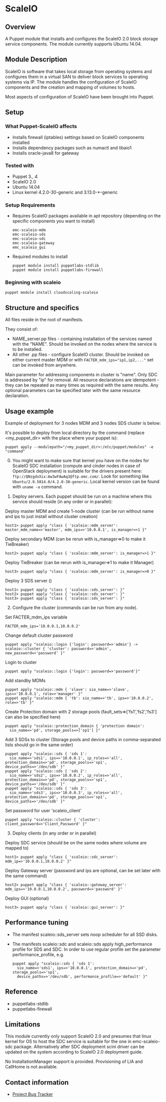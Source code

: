 # ScaleIO

## Overview

A Puppet module that installs and configures the ScaleIO 2.0 block storage service components.  The module currently supports Ubuntu 14.04.

## Module Description

ScaleIO is software that takes local storage from operating systems and configures them in a virtual SAN to deliver block services to operating systems via IP.  The module handles the configuration of ScaleIO components and the creation and mapping of volumes to hosts.

Most aspects of configuration of ScaleIO have been brought into Puppet.

## Setup

### What Puppet-ScaleIO affects

* Installs firewall (iptables) settings based on ScaleIO components installed
* Installs dependency packages such as numactl and libaio1
* Installs oracle-java8 for gateway

### Tested with

* Puppet 3.*, 4.*
* ScaleIO 2.0
* Ubuntu 14.04
* Linux kernel 4.2.0-30-generic and 3.13.0-*-generic

### Setup Requirements

* Requires ScaleIO packages available in apt repository (depending on the specific components you want to install)
  ```
  emc-scaleio-mdm
  emc-scaleio-sds
  emc-scaleio-sdc
  emc-scaleio-gateway
  emc_scaleio_gui
  ```

* Required modules to install
  ```
  puppet module install puppetlabs-stdlib
  puppet module install puppetlabs-firewall
  ```

### Beginning with scaleio
  ```
  puppet module install cloudscaling-scaleio
  ```

## Structure and specifics

All files reside in the root of manifests.

They consist of:

* NAME_server.pp files - containing installation of the services named with the "NAME". Should be invoked on the nodes where the service is to be installed.
* All other .pp files - configure ScaleIO cluster. Should be invoked on either current master MDM or with ``` FACTER_mdm_ips="ip1,ip2,..." ``` set can be invoked from anywhere.

Main parameter for addressing components in cluster is "name". Only SDC is addressed by "ip" for removal.
All resource declarations are idempotent - they can be repeated as many times as required with the same results. Any optional parameters can be specified later with the same resource declaration.

## Usage example

Example of deployment for 3 nodes MDM and 3 nodes SDS cluster is below:

It's possible to deploy from local directory by the command (replace <my_puppet_dir> with the place where your puppet is):
  ```
  puppet apply --modulepath="/<my_puppet_dir>:/etc/puppet/modules" -e "command"
  ```
  
0. You might want to make sure that kernel you have on the nodes for ScaleIO SDC installation (compute and cinder nodes in case of OpenStack deployment) is suitable for the drivers present here: ``` ftp://QNzgdxXix:Aw3wFAwAq3@ftp.emc.com/ ```. Look for something like ``` Ubuntu/2.0.5014.0/4.2.0-30-generic ```. Local kernel version can be found with ``` uname -a ``` command.

1. Deploy servers. Each puppet should be run on a machine where this service should reside (in any order or in parallel):

  Deploy master MDM and create 1-node cluster (can be run without name and ips to just install without cluster creation)
  ```
  host1> puppet apply "class { 'scaleio::mdm_server': master_mdm_name=>'master', mdm_ips=>'10.0.0.1', is_manager=>1 }"
  ```
  Deploy secondary MDM (can be rerun with is_manager=>0 to make it TieBreaker)
  ```
  host2> puppet apply "class { 'scaleio::mdm_server': is_manager=>1 }"
  ```
  Deploy TieBreaker (can be rerun with is_manager=>1 to make it Manager)
  ```
  host3> puppet apply "class { 'scaleio::mdm_server': is_manager=>0 }"
  ```

  Deploy 3 SDS server ()
  ```
  host1> puppet apply "class { 'scaleio::sds_server': }"
  host2> puppet apply "class { 'scaleio::sds_server': }"
  host3> puppet apply "class { 'scaleio::sds_server': }"
  ```

2. Configure the cluster (commands can be run from any node).

  Set FACTER_mdm_ips variable
  ```
  FACTER_mdm_ips='10.0.0.1,10.0.0.2'
  ```

  Change default cluster password
  ```
  puppet apply "scaleio::login {'login': password=>'admin'} -> scaleio::cluster { 'cluster': password=>'admin', new_password=>'password' }"
  ```

  Login to cluster
  ```
  puppet apply "scaleio::login {'login': password=>'password'}"
  ```

  Add standby MDMs
  ```
  puppet apply "scaleio::mdm { 'slave': sio_name=>'slave', ips=>'10.0.0.1', role=>'manager' }"
  puppet apply "scaleio::mdm { 'tb': sio_name=>'tb', ips=>'10.0.0.2', role=>'tb' }"
  ```

  Create Protection domain with 2 storage pools (fault_sets=>['fs1','fs2','fs3']  can also be specified here)
  ```
  puppet apply "scaleio::protection_domain { 'protection domain':
    sio_name=>'pd', storage_pools=>['sp1'] }"
  ```

  Add 3 SDSs to cluster (Storage pools and device paths in comma-separated lists should go in the same order)
  ```
  puppet apply "scaleio::sds { 'sds 1':
    sio_name=>'sds1', ips=>'10.0.0.1', ip_roles=>'all', protection_domain=>'pd', storage_pools=>'sp1', device_paths=>'/dev/sdb' }"
  puppet apply "scaleio::sds { 'sds 2':
    sio_name=>'sds2', ips=>'10.0.0.2', ip_roles=>'all', protection_domain=>'pd', storage_pools=>'sp1', device_paths=>'/dev/sdb' }"
  puppet apply "scaleio::sds { 'sds 3':
    sio_name=>'sds3', ips=>'10.0.0.3', ip_roles=>'all', protection_domain=>'pd', storage_pools=>'sp1', device_paths=>'/dev/sdb' }"
  ```

  Set password for user 'scaleio_client'
  ```
  puppet apply "scaleio::cluster { 'cluster': client_password=>'Client_Password' }"
  ```

3. Deploy clients (in any order or in parallel)

  Deploy SDC service (should be on the same nodes where volume are mapped to)
  ```
  host1> puppet apply "class { 'scaleio::sdc_server': mdm_ip=>'10.0.0.1,10.0.0.2' }"
  ```

  Deploy Gateway server (password and ips are optional, can be set later with the same command)
  ```
  host2> puppet apply "class { 'scaleio::gateway_server': mdm_ips=>'10.0.0.1,10.0.0.2', password=>'password' }"
  ```

  Deploy GUI (optional)
  ```
  host3> puppet apply "class { 'scaleio::gui_server': }"
  ```

## Performance tuning
* The manifest scaleio::sds_server sets noop scheduler for all SSD disks.
* The manifests scaleio::sdc and scaleio::sds apply high_performance profile for SDS and SDC. In order to use regular profile set the parameter performance_profile, e.g.

  ```
  puppet apply "scaleio::sds { 'sds 1':
    sio_name=>'sds1', ips=>'10.0.0.1', protection_domain=>'pd', storage_pools=>'sp1',
    device_paths=>'/dev/sdb', performance_profile=>'default' }"
  ```

## Reference

* puppetlabs-stdlib
* puppetlabs-firewall

## Limitations

This module currently only support ScaleIO 2.0 and presumes that linux kernel for OS to host the SDC service is suitable for the one in emc-scaleio-sdc package.
Alternatively after SDC deployment scini driver can be updated on the system according to ScaleIO 2.0 deployment guide.

No InstallationManager support is provided. Provisioning of LIA and CallHome is not available.

## Contact information

- [Project Bug Tracker](https://github.com/emccode/puppet-scaleio/issues)
